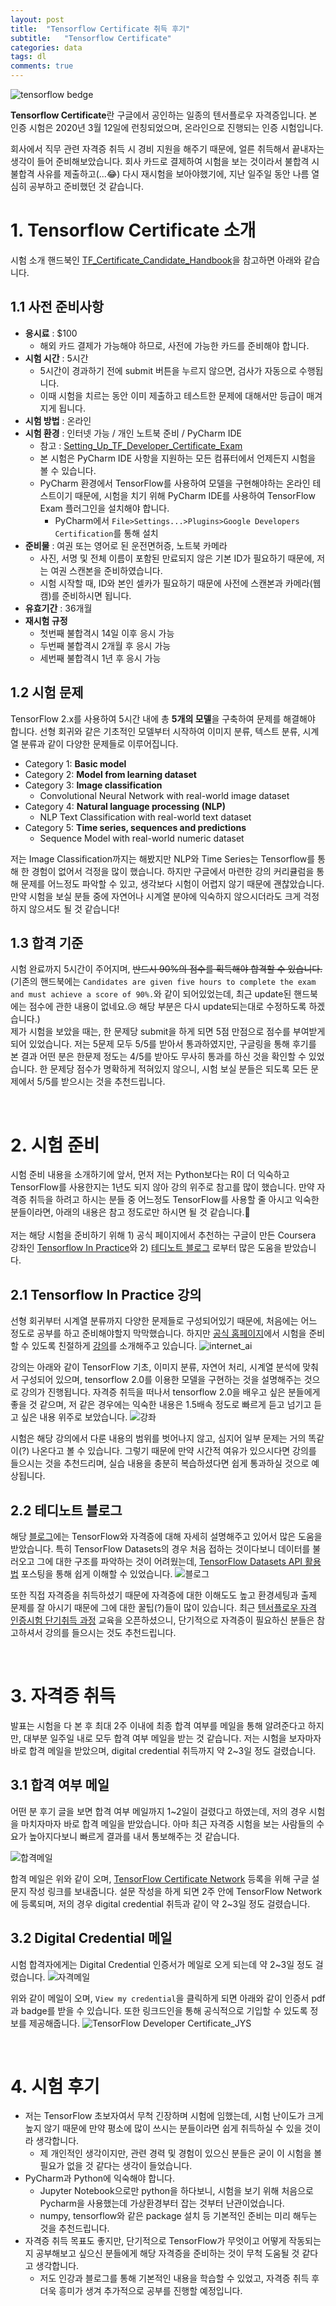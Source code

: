 ```yaml
---
layout: post
title:  "Tensorflow Certificate 취득 후기"
subtitle:   "Tensorflow Certificate"
categories: data
tags: dl
comments: true
---
```


![tensorflow bedge](https://user-images.githubusercontent.com/54492747/80908887-9ab1b080-8d5e-11ea-9be3-f513221ec3b2.png)

**Tensorflow Certificate**란 구글에서 공인하는 일종의 텐서플로우 자격증입니다. 본 인증 시험은 2020년 3월 12일에 런칭되었으며, 온라인으로 진행되는 인증 시험입니다.

회사에서 직무 관련 자격증 취득 시 경비 지원을 해주기 때문에, 얼른 취득해서 끝내자는 생각이 들어 준비해보았습니다. 회사 카드로 결제하여 시험을 보는 것이라서 불합격 시 불합격 사유를 제출하고(...😂) 다시 재시험을 보아야했기에, 지난 일주일 동안 나름 열심히 공부하고 준비했던 것 같습니다.

# 1. Tensorflow Certificate 소개
시험 소개 핸드북인 [TF_Certificate_Candidate_Handbook](https://www.tensorflow.org/site-assets/downloads/marketing/cert/TF_Certificate_Candidate_Handbook.pdf)을 참고하면 아래와 같습니다.

## 1.1 사전 준비사항
- **응시료** : $100
	- 해외 카드 결제가 가능해야 하므로, 사전에 가능한 카드를 준비해야 합니다.
- **시험 시간** : 5시간
	- 5시간이 경과하기 전에 submit 버튼을 누르지 않으면, 검사가 자동으로 수행됩니다.
	- 이때 시험을 치르는 동안 이미 제출하고 테스트한 문제에 대해서만 등급이 매겨지게 됩니다.
- **시험 방법** : 온라인
- **시험 환경** : 인터넷 가능 / 개인 노트북 준비 / PyCharm IDE
	- 참고 : [Setting_Up_TF_Developer_Certificate_Exam](https://www.tensorflow.org/site-assets/downloads/marketing/cert/Setting_Up_TF_Developer_Certificate_Exam.pdf)
	- 본 시험은 PyCharm IDE 사항을 지원하는 모든 컴퓨터에서 언제든지 시험을 볼 수 있습니다.
	- PyCharm 환경에서 TensorFlow를 사용하여 모델을 구현해야하는 온라인 테스트이기 때문에, 시험을 치기 위해 PyCharm IDE를 사용하여 TensorFlow Exam 플러그인을 설치해야 합니다.
		- PyCharm에서 `File>Settings...>Plugins>Google Developers Certification`를 통해 설치
- **준비물** : 여권 또는 영어로 된 운전면허증, 노트북 카메라
	- 사진, 서명 및 전체 이름이 포함된 만료되지 않은 기본 ID가 필요하기 때문에, 저는 여권 스캔본을 준비하였습니다.
	- 시험 시작할 때, ID와 본인 셀카가 필요하기 때문에 사전에 스캔본과 카메라(웹캠)를 준비하시면 됩니다.
- **유효기간** : 36개월
- **재시험 규정**
	- 첫번째 불합격시 14일 이후 응시 가능
	- 두번째 불합격시 2개월 후 응시 가능
	- 세번째 불합격시 1년 후 응시 가능

## 1.2 시험 문제
TensorFlow 2.x를 사용하여 5시간 내에 총 **5개의 모델**을 구축하여 문제를 해결해야 합니다. 선형 회귀와 같은 기초적인 모델부터 시작하여 이미지 분류, 텍스트 분류, 시계열 분류과 같이 다양한 문제들로 이루어집니다.
- Category 1: **Basic  model**
- Category 2: **Model from learning dataset**
- Category 3: **Image classification**
	- Convolutional Neural Network with real-world image dataset
- Category 4: **Natural language processing (NLP)**
	- NLP Text Classification with real-world text dataset 
- Category 5: **Time series, sequences and predictions**
	- Sequence Model with real-world numeric dataset

저는 Image Classification까지는 해봤지만 NLP와 Time Series는 Tensorflow를 통해 한 경험이 없어서 걱정을 많이 했습니다. 하지만 구글에서 마련한 강의 커리큘럼을 통해 문제를 어느정도 파악할 수 있고, 생각보다 시험이 어렵지 않기 때문에 괜찮았습니다. 만약 시험을 보실 분들 중에 자연어나 시계열 분야에 익숙하지 않으시더라도 크게 걱정하지 않으셔도 될 것 같습니다!

## 1.3 합격 기준
시험 완료까지 5시간이 주어지며, ~~반드시 90%의 점수를 획득해야 합격할 수 있습니다.~~ <br>
(기존의 핸드북에는 `Candidates are given five hours to complete the exam and must achieve a score of 90%.`와 같이 되어있었는데, 최근 update된 핸드북에는 점수에 관한 내용이 없네요.😢 해당 부분은 다시 update되는대로 수정하도록 하겠습니다.) <br>
제가 시험을 보았을 때는, 한 문제당 submit을 하게 되면 5점 만점으로 점수를 부여받게 되어 있었습니다. 저는 5문제 모두 5/5를 받아서 통과하였지만, 구글링을 통해 후기를 본 결과 어떤 분은 한문제 정도는 4/5를 받아도 무사히 통과를 하신 것을 확인할 수 있었습니다. 한 문제당 점수가 명확하게 적혀있지 않으니, 시험 보실 분들은 되도록 모든 문제에서 5/5를 받으시는 것을 추천드립니다.

<br>

# 2. 시험 준비
시험 준비 내용을 소개하기에 앞서, 먼저 저는 Python보다는 R이 더 익숙하고 TensorFlow를 사용한지는 1년도 되지 않아 강의 위주로 참고를 많이 했습니다. 만약 자격증 취득을 하려고 하시는 분들 중 어느정도 TensorFlow를 사용할 줄 아시고 익숙한 분들이라면, 아래의 내용은 참고 정도로만 하시면 될 것 같습니다.🤗 <br>  
저는 해당 시험을 준비하기 위해 1) 공식 페이지에서 추천하는 구글이 만든 Coursera 강좌인 [Tensorflow In Practice](https://www.coursera.org/specializations/tensorflow-in-practice)와 2) [테디노트 블로그](https://teddylee777.github.io/) 로부터 많은 도움을 받았습니다. <br>

## 2.1 Tensorflow In Practice 강의
선형 회귀부터 시계열 분류까지 다양한 문제들로 구성되어있기 때문에, 처음에는 어느 정도로 공부를 하고 준비해야할지 막막했습니다. 하지만 [공식 홈페이지](https://www.tensorflow.org/certificate)에서 시험을 준비할 수 있도록 친절하게 [강의](https://www.coursera.org/specializations/tensorflow-in-practice)를 소개해주고 있습니다.
![internet_ai](https://user-images.githubusercontent.com/54492747/80911199-dd2fb900-8d6f-11ea-8816-87e2a2c00a42.png)

강의는 아래와 같이 TensorFlow 기초, 이미지 분류, 자연어 처리, 시계열 분석에 맞춰서 구성되어 있으며, tensorflow 2.0를 이용한 모델을 구현하는 것을 설명해주는 것으로 강의가 진행됩니다. 자격증 취득을 떠나서 tensorflow 2.0을 배우고 싶은 분들에게 좋을 것 같으며, 저 같은 경우에는 익숙한 내용은 1.5배속 정도로 빠르게 듣고 넘기고 듣고 싶은 내용 위주로 보았습니다.
![강좌](https://user-images.githubusercontent.com/54492747/80911257-37c91500-8d70-11ea-9f88-fa0eaad61545.JPG)

시험은 해당 강의에서 다룬 내용의 범위를 벗어나지 않고, 심지어 일부 문제는 거의 똑같이(?) 나온다고 볼 수 있습니다. 그렇기 때문에 만약 시간적 여유가 있으시다면 강의를 들으시는 것을 추천드리며, 실습 내용을 충분히 복습하셨다면 쉽게 통과하실 것으로 예상됩니다.

## 2.2 테디노트 블로그
해당 [블로그](https://teddylee777.github.io/)에는 TensorFlow와 자격증에 대해 자세히 설명해주고 있어서 많은 도움을 받았습니다.  특히 TensorFlow Datasets의 경우 처음 접하는 것이다보니 데이터를 불러오고 그에 대한 구조를 파악하는 것이 어려웠는데, [TensorFlow Datasets API 활용법](https://teddylee777.github.io/tensorflow/tfds-datasets) 포스팅을 통해 쉽게 이해할 수 있었습니다.
![블로그](https://user-images.githubusercontent.com/54492747/80911931-7a8cec00-8d74-11ea-9222-ca12ec77f6aa.JPG)

또한 직접 자격증을 취득하셨기 때문에 자격증에 대한 이해도도 높고 환경세팅과 출제 문제를 잘 아시기 때문에 그에 대한 꿀팁(?)들이 많이 있습니다. 최근 [텐서플로우 자격 인증시험 단기취득 과정](https://festa.io/events/974) 교육을 오픈하셨으니, 단기적으로 자격증이 필요하신 분들은 참고하셔서 강의를 들으시는 것도 추천드립니다.

<br>

# 3. 자격증 취득
발표는 시험을 다 본 후 최대 2주 이내에 최종 합격 여부를 메일을 통해 알려준다고 하지만, 대부분 일주일 내로 모두 합격 여부 메일을 받는 것 같습니다. 저는 시험을 보자마자 바로 합격 메일을 받았으며, digital credential 취득까지 약 2~3일 정도 걸렸습니다.

## 3.1 합격 여부 메일
어떤 분 후기 글을 보면 합격 여부 메일까지 1~2일이 걸렸다고 하였는데, 저의 경우 시험을 마치자마자 바로 합격 메일을 받았습니다. 아마 최근 자격증 시험을 보는 사람들의 수요가 높아지다보니 빠르게 결과를 내서 통보해주는 것 같습니다.

![합격메일](https://user-images.githubusercontent.com/54492747/80912942-a069bf00-8d7b-11ea-8808-fe40f5ad94a8.JPG)

합격 메일은 위와 같이 오며, [TensorFlow Certificate Network](https://developers.google.com/certification/directory/tensorflow) 등록을 위해 구글 설문지 작성 링크를 보내줍니다. 설문 작성을 하게 되면 2주 안에 TensorFlow Network에 등록되며, 저의 경우 digital credential 취득과 같이 약 2~3일 정도 걸렸습니다.

## 3.2 Digital Credential 메일
시험 합격자에게는 Digital Credential 인증서가 메일로 오게 되는데 약 2~3일 정도 걸렸습니다. 
![자격메일](https://user-images.githubusercontent.com/54492747/80913140-4ec23400-8d7d-11ea-9bb1-175028641791.JPG)

위와 같이 메일이 오며, `View my credential`을 클릭하게 되면 아래와 같이 인증서 pdf과 badge를 받을 수 있습니다. 또한 링크드인을 통해 공식적으로 기입할 수 있도록 정보를 제공해줍니다.
![TensorFlow Developer Certificate_JYS](https://user-images.githubusercontent.com/54492747/80913202-cabc7c00-8d7d-11ea-9dae-399842e4189f.JPG)

<br>

# 4. 시험 후기
* 저는 TensorFlow 초보자여서 무척 긴장하며 시험에 임했는데, 시험 난이도가 크게 높지 않기 때문에 만약 평소에 많이 쓰시는 분들이라면 쉽게 취득하실 수 있을 것이라 생각합니다.
	* 제 개인적인 생각이지만, 관련 경력 및 경험이 있으신 분들은 굳이 이 시험을 볼 필요가 없을 것 같다는 생각이 들었습니다.
* PyCharm과 Python에 익숙해야 합니다.
	* Jupyter Notebook으로만 python을 하다보니, 시험을 보기 위해 처음으로 Pycharm을 사용했는데 가상환경부터 잡는 것부터 난관이었습니다.
	* numpy, tensorflow와 같은 package 설치 등 기본적인 준비는 미리 해두는 것을 추천드립니다.
* 자격증 취득 목표도 좋지만, 단기적으로 TensorFlow가 무엇이고 어떻게 작동되는지 공부해보고 싶으신 분들에게 해당 자격증을 준비하는 것이 무척 도움될 것 같다고 생각합니다.
	* 저도 인강과 블로그를 통해 기본적인 내용을 학습할 수 있었고, 자격증 취득 후 더욱 흥미가 생겨 추가적으로 공부를 진행할 예정입니다.
